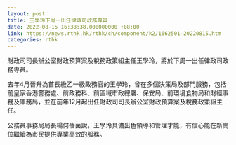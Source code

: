 ```yaml
---
layout: post
title: 王學玲下周一出任律政司政務專員
date: 2022-08-15 16:38:38.000000000 +08:00
link: https://news.rthk.hk/rthk/ch/component/k2/1662501-20220815.htm
categories: rthk
---
```


財政司司長辦公室財政預算案及稅務政策組主任王學玲，將於下周一出任律政司政務專員。

去年4月晉升為首長級乙一級政務官的王學玲，曾在多個決策局及部門服務，包括前皇家香港警務處、前政務科、前區域市政總署、保安局、前環境食物局和財經事務及庫務局，並在前年12月起出任財政司司長辦公室財政預算案及稅務政策組主任。

公務員事務局局長楊何蓓茵說，王學玲具備出色領導和管理才能，有信心能在新崗位繼續為市民提供專業高效的服務。
